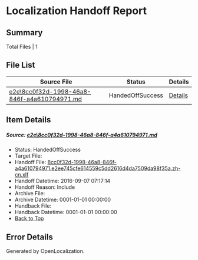 # <a name='report-top'></a> Localization Handoff Report

## Summary
 Total Files | 1

## File List
 Source File | Status | Details 
 ----------- | ------ | ------- 
 [e2e\8cc0f32d-1998-46a8-846f-a4a610794971.md](https://github.com/OpenLocalizationTestOrg/ol-test0/blob/2994da280c7fc17c17f555d81ebad97ab8a9146c/e2e/8cc0f32d-1998-46a8-846f-a4a610794971.md) | HandedOffSuccess | [Details](#e68869e75751cd8fa66ddcebd534681480cfd52d5)

## Item Details
##### <a name='e68869e75751cd8fa66ddcebd534681480cfd52d5'></a> Source: [e2e\8cc0f32d-1998-46a8-846f-a4a610794971.md](https://github.com/OpenLocalizationTestOrg/ol-test0/blob/2994da280c7fc17c17f555d81ebad97ab8a9146c/e2e/8cc0f32d-1998-46a8-846f-a4a610794971.md)
* Status: HandedOffSuccess
* Target File: 
* Handoff File: [8cc0f32d-1998-46a8-846f-a4a610794971.e2ee745cfe614559c5dd2616d4da7509da98f35a.zh-cn.xlf](https://github.com/OpenLocalizationTestOrg/ol-test0-handoff/blob/06c57d101b0b146c8b3f2f4b0d4809cf4650acf1/ol-handoff/OpenLocalizationTestOrg/ol-test0-zhcn/ci/ht/8cc0f32d-1998-46a8-846f-a4a610794971.e2ee745cfe614559c5dd2616d4da7509da98f35a.zh-cn.xlf)
* Handoff Datetime: 2016-09-07 07:17:14
* Handoff Reason: Include
* Archive File: 
* Archive Datetime: 0001-01-01 00:00:00
* Handback File: 
* Handback Datetime: 0001-01-01 00:00:00
* [Back to Top](#report-top)


## Error Details

Generated by OpenLocalization.

